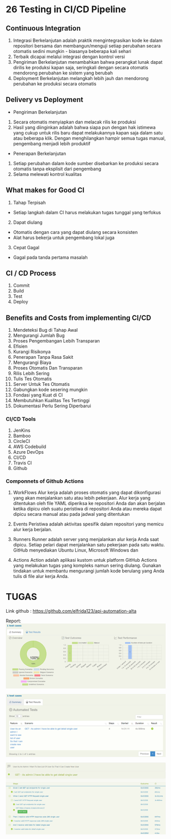 # 26 Testing in CI/CD Pipeline

## Continuous Integration

1. Integrasi Berkelanjutan adalah praktik mengintegrasikan kode ke dalam repositori bersama dan membangun/menguji setiap perubahan secara otomatis sedini mungkin - biasanya beberapa kali sehari
2. Terbaik dicapai melalui integrasi dengan kontrol versi
3. Pengiriman Berkelanjutan menambahkan bahwa perangkat lunak dapat dirilis ke produksi kapan saja, seringkali dengan secara otomatis mendorong perubahan ke sistem yang berubah
4. Deployment Berkelanjutan melangkah lebih jauh dan mendorong perubahan ke produksi secara otomatis

## Delivery vs Deployment
- Pengiriman Berkelanjutan
1. Secara otomatis menyiapkan dan melacak rilis ke produksi
2. Hasil yang diinginkan adalah bahwa siapa pun dengan hak istimewa yang cukup untuk rilis baru dapat melakukannya kapan saja dalam satu atau beberapa klik. Dengan menghilangkan hampir semua tugas manual, pengembang menjadi lebih produktif

- Penerapan Berkelanjutan
1. Setiap perubahan dalam kode sumber disebarkan ke produksi secara otomatis tanpa eksplisit dari pengembang
2. Selama melewati kontrol kualitas

## What makes for Good CI
1. Tahap Terpisah
- Setiap langkah dalam CI harus melakukan tugas tunggal yang terfokus
2. Dapat diulang
- Otomatis dengan cara yang dapat diulang secara konsisten
- Alat harus bekerja untuk pengembang lokal juga
3. Cepat Gagal
- Gagal pada tanda pertama masalah

## CI / CD Process
1. Commit
2. Build
3. Test
4. Deploy 

## Benefits and Costs from implementing CI/CD

1. Mendeteksi Bug di Tahap Awal
2. Mengurangi Jumlah Bug
3. Proses Pengembangan Lebih Transparan
4. Efisien
5. Kurangi Risikonya
6. Penerapan Tanpa Rasa Sakit
7. Mengurangi Biaya
8. Proses Otomatis Dan Transparan
9. Rilis Lebih Sering
10. Tulis Tes Otomatis
11. Server Untuk Tes Otomatis
12. Gabungkan kode sesering mungkin
13. Fondasi yang Kuat di CI
14. Membutuhkan Kualitas Tes Tertinggi
15. Dokumentasi Perlu Sering Diperbarui

### CI/CD Tools
1. JenKins
2. Bamboo
3. CircleCI
4. AWS Codebuild 
5. Azure DevOps
6. CI/CD
7. Travis CI
8. Github 

### Componnets of Github Actions
1. WorkFlows
Alur kerja adalah proses otomatis yang dapat dikonfigurasi yang akan menjalankan satu atau lebih pekerjaan. Alur kerja yang ditentukan oleh file YAML diperiksa ke repositori Anda dan akan berjalan ketika dipicu oleh suatu peristiwa di repositori Anda atau mereka dapat dipicu secara manual atau pada jadwal yang ditentukan

2. Events
Peristiwa adalah aktivitas spesifik dalam repositori yang memicu alur kerja berjalan.

3. Runners 
Runner adalah server yang menjalankan alur kerja Anda saat dipicu. Setiap pelari dapat menjalankan satu pekerjaan pada satu waktu. GitHub menyediakan Ubuntu Linux, Microsoft Windows dan 

4. Actions
Action adalah aplikasi kustom untuk platform GitHub Actions yang melakukan tugas yang kompleks namun sering diulang. Gunakan tindakan untuk membantu mengurangi jumlah kode berulang yang Anda tulis di file alur kerja Anda.

# TUGAS

Link github : https://github.com/elfrida123/api-automation-alta

Report:
![This is an image](https://github.com/elfrida123/qe_elfrida-rd-tampubolon/blob/master/26_Testing%20in%20CICD%20Pipeline/screenshots/1.PNG)

![This is an image](https://github.com/elfrida123/qe_elfrida-rd-tampubolon/blob/master/26_Testing%20in%20CICD%20Pipeline/screenshots/2.PNG)

![This is an image](https://github.com/elfrida123/qe_elfrida-rd-tampubolon/blob/master/26_Testing%20in%20CICD%20Pipeline/screenshots/3.PNG)
